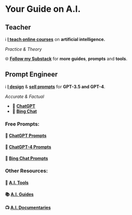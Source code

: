 # Your Guide on **A.I.**

## Teacher

ℹ️ [**I teach online courses**](https://www.volksuniversiteitamsterdam.nl/) on **artificial intelligence.** 

_Practice & Theory_

🌐 **[Follow my Substack](https://casvanvliet.substack.com)** for **more guides**, **prompts** and **tools**.

## Prompt Engineer

ℹ️ [**I design**](https://github.com/cas-van-vliet/chatgpt-prompts) & [**sell prompts**](https://prompthero.com/casvanvliet) for **GPT-3.5 and GPT-4**. 

_Accurate & Factual_

- 🤖 **[ChatGPT](https://chat.openai.com)**
- 🤖 **[Bing Chat](https://bing.com/chat)**

### Free Prompts:

#### 📄 [ChatGPT Prompts](https://github.com/cas-van-vliet/chatgpt-prompts)

#### 📄 [ChatGPT-4 Prompts](https://github.com/cas-van-vliet/chatgpt-4-prompts)

#### 📄 [Bing Chat Prompts](https://github.com/cas-van-vliet/bing-chat-prompts)

### Other Resources:

#### 🔧 [A.I. Tools](https://github.com/cas-van-vliet/ai-tools)

#### 📚 [A.I. Guides](https://github.com/cas-van-vliet/ai-guides)

#### 📺 [A.I. Documentaries](https://github.com/cas-van-vliet/ai-documentaries)

<!---
cas-van-vliet/cas-van-vliet is a ✨ special ✨ repository because its `README.md` (this file) appears on your GitHub profile.
You can click the Preview link to take a look at your changes.
--->

